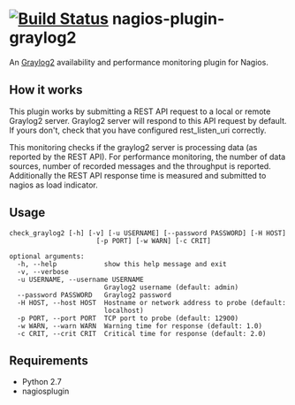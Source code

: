 [![Build Status](https://travis-ci.org/CygnusNetworks/nagios-plugin-graylog2.svg?branch=master)](https://travis-ci.org/CygnusNetworks/nagios-plugin-graylog2)
nagios-plugin-graylog2
======================
An [Graylog2] availability and performance monitoring plugin for Nagios.

[Graylog2]: http://www.graylog2.org

How it works
------------
This plugin works by submitting a REST API request to a local or remote Graylog2 server. Graylog2 server will respond to this API request by default. If yours don't, check that you have configured rest_listen_uri correctly.

This monitoring checks if the graylog2 server is processing data (as reported by the REST API). 
For performance monitoring, the number of data sources, number of recorded messages and the throughput is reported.
Additionally the REST API response time is measured and submitted to nagios as load indicator.


Usage
-----
```
check_graylog2 [-h] [-v] [-u USERNAME] [--password PASSWORD] [-H HOST]
                      [-p PORT] [-w WARN] [-c CRIT]

optional arguments:
  -h, --help            show this help message and exit
  -v, --verbose
  -u USERNAME, --username USERNAME
                        Graylog2 username (default: admin)
  --password PASSWORD   Graylog2 password
  -H HOST, --host HOST  Hostname or network address to probe (default:
                        localhost)
  -p PORT, --port PORT  TCP port to probe (default: 12900)
  -w WARN, --warn WARN  Warning time for response (default: 1.0)
  -c CRIT, --crit CRIT  Critical time for response (default: 2.0)
```

Requirements
------------

- Python 2.7
- nagiosplugin

